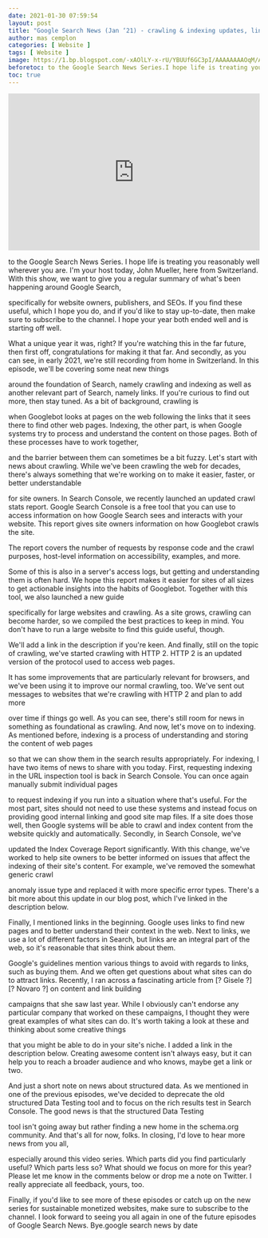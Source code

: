 ```yaml
---
date: 2021-01-30 07:59:54
layout: post
title: "Google Search News (Jan ‘21) - crawling & indexing updates, link building, and more"
author: mas cemplon
categories: [ Website ]
tags: [ Website ]
image: https://1.bp.blogspot.com/-xAOlLY-x-rU/YBUUf6GC3pI/AAAAAAAAOqM/ASwka3UDpg4Tdw3B-fhDhIq1CiaIfAw7ACLcBGAsYHQ/s0/3zrBlagfK7Mhq.jpg
beforetoc: to the Google Search News Series.I hope life is treating you reasonably well wherever you are.
toc: true
---
```



 <p align="center"><iframe width="100%" height="315" src="https://www.youtube.com/embed/3zrBlagfK7M" frameborder="0" allow="accelerometer; autoplay; clipboard-write; encrypted-media; gyroscope; picture-in-picture" allowfullscreen></iframe></p>
 
 
to the Google Search News Series.
I hope life is treating you reasonably well wherever
you are.
I'm your host today, John Mueller, here from Switzerland.
With this show, we want to give you
a regular summary of what's been happening around Google Search,


specifically for website owners, publishers, and SEOs.
If you find these useful, which I hope you do,
and if you'd like to stay up-to-date,
then make sure to subscribe to the channel.
I hope your year both ended well and is starting off well.


What a unique year it was, right?
If you're watching this in the far future,
then first off, congratulations for making it that far.
And secondly, as you can see, in early 2021,
we're still recording from home in Switzerland.
In this episode, we'll be covering some neat new things


around the foundation of Search, namely crawling
and indexing as well as another relevant part of Search,
namely links.
If you're curious to find out more, then stay tuned.
As a bit of background, crawling is


when Googlebot looks at pages on the web following
the links that it sees there to find other web pages.
Indexing, the other part, is when Google systems
try to process and understand the content on those pages.
Both of these processes have to work together,


and the barrier between them can sometimes be a bit fuzzy.
Let's start with news about crawling.
While we've been crawling the web for decades,
there's always something that we're working on
to make it easier, faster, or better understandable


for site owners.
In Search Console, we recently launched an updated crawl stats
report.
Google Search Console is a free tool
that you can use to access information
on how Google Search sees and interacts with your website.
This report gives site owners information on how
Googlebot crawls the site.


The report covers the number of requests by response code
and the crawl purposes, host-level information
on accessibility, examples, and more.


Some of this is also in a server's access logs,
but getting and understanding them is often hard.
We hope this report makes it easier for sites of all sizes
to get actionable insights into the habits of Googlebot.
Together with this tool, we also launched a new guide


specifically for large websites and crawling.
As a site grows, crawling can become harder,
so we compiled the best practices to keep in mind.
You don't have to run a large website to find
this guide useful, though.


We'll add a link in the description if you're keen.
And finally, still on the topic of crawling,
we've started crawling with HTTP 2.
HTTP 2 is an updated version of the protocol
used to access web pages.


It has some improvements that are particularly
relevant for browsers, and we've been
using it to improve our normal crawling, too.
We've sent out messages to websites
that we're crawling with HTTP 2 and plan to add more


over time if things go well.
As you can see, there's still room for news in something
as foundational as crawling.
And now, let's move on to indexing.
As mentioned before, indexing is a process
of understanding and storing the content of web pages


so that we can show them in the search results appropriately.
For indexing, I have two items of news
to share with you today.
First, requesting indexing in the URL inspection tool
is back in Search Console.
You can once again manually submit individual pages


to request indexing if you run into a situation
where that's useful.
For the most part, sites should not need to use these systems
and instead focus on providing good internal linking
and good site map files.
If a site does those well, then Google systems
will be able to crawl and index content from the website
quickly and automatically.
Secondly, in Search Console, we've


updated the Index Coverage Report significantly.
With this change, we've worked to help site owners
to be better informed on issues that
affect the indexing of their site's content.
For example, we've removed the somewhat generic crawl


anomaly issue type and replaced it
with more specific error types.
There's a bit more about this update
in our blog post, which I've linked in the description
below.


Finally, I mentioned links in the beginning.
Google uses links to find new pages
and to better understand their context in the web.
Next to links, we use a lot of different factors in Search,
but links are an integral part of the web,
so it's reasonable that sites think about them.


Google's guidelines mention various things
to avoid with regards to links, such as buying them.
And we often get questions about what
sites can do to attract links.
Recently, I ran across a fascinating article from
[? Gisele ?] [? Novaro ?] on content and link building


campaigns that she saw last year.
While I obviously can't endorse any particular company that
worked on these campaigns, I thought
they were great examples of what sites can do.
It's worth taking a look at these
and thinking about some creative things


that you might be able to do in your site's niche.
I added a link in the description below.
Creating awesome content isn't always easy,
but it can help you to reach a broader audience and who knows,
maybe get a link or two.


And just a short note on news about structured data.
As we mentioned in one of the previous episodes,
we've decided to deprecate the old structured Data Testing
tool and to focus on the rich results test in Search Console.
The good news is that the structured Data Testing


tool isn't going away but rather finding a new home
in the schema.org community.
And that's all for now, folks.
In closing, I'd love to hear more news from you all,


especially around this video series.
Which parts did you find particularly useful?
Which parts less so?
What should we focus on more for this year?
Please let me know in the comments
below or drop me a note on Twitter.
I really appreciate all feedback, yours, too.


Finally, if you'd like to see more of these episodes
or catch up on the new series for sustainable monetized
websites, make sure to subscribe to the channel.
I look forward to seeing you all again
in one of the future episodes of Google Search News.
Bye.google search news by date 
